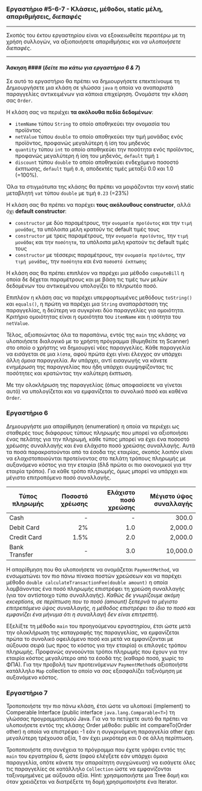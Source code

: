 ### Εργαστήριο #5-6-7 - Κλάσεις, μέθοδοι, static μέλη, απαριθμήσεις, _διεπαφές_
___
Σκοπός του έκτου εργαστηρίου είναι να εξοικειωθείτε περαιτέρω με τη χρήση συλλογών, να αξιοποιήσετε απαριθμήσεις και _να υλοποιήσετε διεπαφές_.

___
#### Άσκηση #### (_δείτε πιο κάτω για εργαστήριο 6 & 7_)
Σε αυτό το εργαστήριο θα πρέπει να δημιουργήσετε  επεκτείνουμε τη
Δημιουργήσετε μια κλάση σε γλώσσα `java` η οποία να αναπαριστά παραγγελίες αντικειμένων για κάποια επιχείρηση. Ονομάστε την κλάση σας `Order`.

Η κλάση σας να περιέχει __τα ακόλουθα πεδία δεδομένων__:
* `itemName` τύπου `String` το οποίο αποθηκεύει την ονομασία του προϊόντος
* `netValue` τύπου `double` το οποίο αποθηκεύει την τιμή μονάδας ενός προϊόντος, προφανώς μεγαλύτερη ή ίση του μηδενός
* `quantity` τύπου `int` το οποίο αποθηκεύει την ποσότητα ενός προϊόντος, προφανώς μεγαλύτερη ή ίση του μηδενός, `default` τιμή `1`
* `discount` τύπου `double` το οποίο αποθηκεύει ενδεχόμενο ποσοστό έκπτωσης, `default` τιμή `0.0`, αποδεκτές τιμές μεταξύ 0.0 και 1.0 (=100%).

Όλα τα στιγμιότυπα της κλάσης θα πρέπει να μοιράζονται την κοινή static μεταβλητή `vat` τύπου `double` με τιμή `0.23` (=23%)

H κλάση σας θα πρέπει να παρέχει __τους ακόλουθους constructor__, αλλά όχι __default constructor__:
* `constructor` με δύο παραμέτρους, την `ονομασία προϊόντος` και την `τιμή μονάδας`, τα υπόλοιπα μελη κρατούν τις default τιμές τους
* `constructor` με τρεις παραμέτρους, την `ονομασία προϊόντος`, την `τιμή μονάδας` και την `ποσότητα`, τα υπόλοιπα μελη κρατούν τις default τιμές τους
* `constructor` με τέσσερις παραμέτρους, την `ονομασία προϊόντος`, την `τιμή μονάδας`, την `ποσότητα` και ένα `ποσοστό έκπτωσης`

Η κλάση σας θα πρέπει επιπλέον να παρέχει μια μέθοδο `computeBill` η οποία δε δέχεται παραμέτρους και με βάση τις τιμές των μελών δεδομένων του αντικειμένου υπολογίζει το πληρωτέο ποσό.

Επιπλέον η κλάση σας να παρέχει υπερφορτωμένες μεθόδους `toString()` και `equals()`, η πρώτη να παρέχει μια `String` αναπαράσταση της παραγγελίας, η δεύτερη να συγκρίνει δύο παραγγελίες για ομοιότητα. Κριτήριο ομοιότητας είναι η ομοιότητα του `itemName` και η ισότητα του `netValue`.

Τέλος, αξιοποιώντας όλα τα παραπάνω, εντός της `main` της κλάσης να υλοποιήσετε διαλογικό με το χρήστη πρόγραμμα (θυμηθείτε τη Scanner) στο οποίο ο χρήστης να δημιουργεί νέες παραγγελίες. Κάθε παραγγελία να εισάγεται σε μια `λίστα`, αφού πρώτα έχει γίνει έλεγχος αν υπάρχει άλλη _όμοια_ παραγγελία. Αν υπάρχει, αντί εισαγωγής να κάνετε ενημέρωση της παραγγελίας που ήδη υπάρχει συμψηφίζοντας τις ποσότητες και κρατώντας την καλύτερη έκπτωση.

Με την ολοκλήρωση της παραγγελίας (όπως αποφασίσετε να γίνεται αυτό) να υπολογίζεται και να εμφανίζεται το συνολικό ποσό και καθένα `Order`.

### Εργαστήριο 6
Δημιουργήστε μια απαρίθμηση (enumeration) η οποία να περιέχει ως σταθερές τους διάφορους τύπους πληρωμής που μπορεί να αξιοποιήσει ένας πελάτης για την πληρωμή, κάθε τύπος μπορεί να έχει ένα ποσοστό χρέωσης συναλλαγής και ένα ελάχιστο ποσό χρεώσης συναλλαγής. Αυτά τα ποσά παρακρατούνται από τα έσοδα της εταιρίας, σκοπός λοιπόν είναι να ελαχιστοποιούνται προτείνοντας στο πελάτη τρόπους πληρωμής με αυξανόμενο κόστος για την εταιρία (δλδ πρώτα οι πιο οικονομικοί για την εταιρία τρόποι). Για κάθε τρόπο πληρωμής, όμως μπορεί να υπάρχει και μέγιστο επιτροπόμενο ποσό συναλλαγής.


| Τύπος πληρωμής | Ποσοστό χρέωσης | Ελάχιστο ποσό χρεώσης | Μέγιστο ύψος συναλλαγής |
| -------------- | ---------------:| ---------------------:| -----------------------:|
| Cash | - | - | 300.0 |
| Debit Card | 2% | 1.0 | 2,000.0 |
| Credit Card | 1.5% | 2.0 | 2,000.0 |
| Bank Transfer | - | 3.0 | 10,000.0 |

Η απαρίθμηση που θα υλοποιήσετε να ονομάζεται `PaymentMethod`, να ενσωματώνει τον πιο πάνω πίνακα ποστών χρεώσεων και να παρέχει μέθοδο `double calculateTransactionFee(double amount)` η οποία λαμβάνοντας ένα ποσό πληρωμής επιστρέφει τη χρεώση συναλλαγής (για τον αντίστοιχο τύπο συναλλαγής). _Καθώς δε γνωρίζουμε ακόμη exceptions, σε περίπτωση που το ποσό (amount) ξεπερνά το μέγιστο επιτρεπόμενο ύψος συναλλαγής, η μέθοδος επιστρέφει το ίδιο το ποσό και εμφανίζει ένα μήνυμα ότι η συναλλαγή δεν είναι επιτρεπτή_.

Εξελίξτε τη μέθοδο `main` του προηγούμενου εργαστηρίου, έτσι ώστε μετά την ολοκλήρωση της καταγραφής της παραγγελίας, να εμφανίζεται πρώτα το συνολικό οφειλόμενο ποσό και μετά να εμφανίζονται με αύξουσα σειρά (ως προς το κόστος για την εταιρία) οι επιλογές τρόπου πληρωμής. Προφανώς αγνοούνται τρόποι πληρωμής που έχουν για την εταιρία κόστος μεγαλύτερο από τα έσοδά της (καθαρό ποσό, χωρίς το ΦΠΑ). Για την προβολή των προτεινόμενων `PaymentMethod`s αξιοποιήστε κατάλληλο `Map` collection το οποίο να σας εξασφαλίζει ταξινόμηση με αυξανόμενο κόστος.

### Εργαστήριο 7
Τροποποιήστε την πιο πάνω κλάση, έτσι ώστε να υλοποιεί (implement) το Comperable Interface (public interface `java.lang.Comparable<T>`) τη γλώσσας προγραμματισμού Java.
Για να το πετύχετε αυτό θα πρέπει να υλοποιήσετε εντός της κλάσης Order μέθοδο:public int compareTo(Order other)η οποία να επιστρέφει -1 εάν η συγκρινόμενη παραγγελία other έχει μεγαλύτερη τρέχουσα αξία, 1 αν έχει μικρότερη και 0 σε άλλη περίπτωση.

Τροποποιήστε στη συνέχεια το πρόγραμμα που έχετε γράψει εντός της `main` του εργατηρίου 6, ώστε (αφού ελέγξετε εάν υπάρχει όμοια παραγγελία, οπότε κάνετε την απαραίτητη συγχώνευση) να εισάγετε όλες τις παραγγελίες σε κατάλληλο `Collection` ώστε να εμφανίζονται ταξινομημένες με αύξουσα αξία.
Hint: χρησιμοποιήστε μια Tree δομή και όταν χρειάζεται να διατρέξετε τη δομή χρησιμοποιήστε ένα Iterator.
